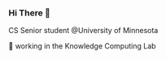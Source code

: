 ### Hi There 👋


CS Senior student @University of Minnesota

👥 working in the Knowledge Computing Lab
